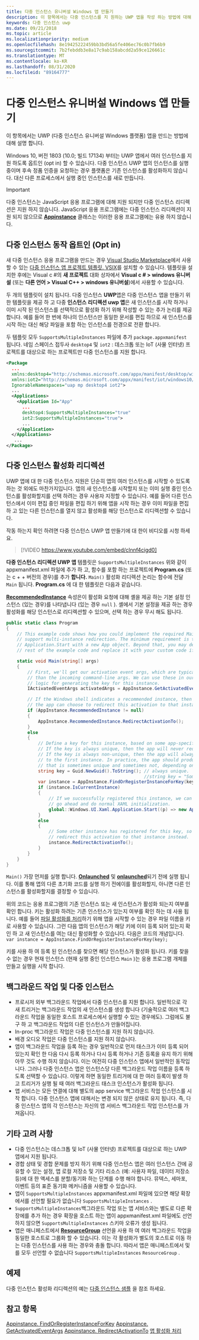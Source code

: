 ```yaml
---
title: 다중 인스턴스 유니버설 Windows 앱 만들기
description: 이 항목에서는 다중 인스턴스를 지 원하는 UWP 앱을 작성 하는 방법에 대해 설명 합니다.
keywords: 다중 인스턴스 uwp
ms.date: 09/21/2018
ms.topic: article
ms.localizationpriority: medium
ms.openlocfilehash: 8e19425222459bb3bd56a5fe406ec76c0b7fb6b9
ms.sourcegitcommit: 7b2febddb3e8a17c9ab158abcdd2a59ce126661c
ms.translationtype: MT
ms.contentlocale: ko-KR
ms.lasthandoff: 08/31/2020
ms.locfileid: "89164777"
---
```

# <a name="create-a-multi-instance-universal-windows-app"></a>다중 인스턴스 유니버설 Windows 앱 만들기

이 항목에서는 UWP (다중 인스턴스 유니버설 Windows 플랫폼) 앱을 만드는 방법에 대해 설명 합니다.

Windows 10, 버전 1803 (10.0; 빌드 17134) 부터는 UWP 앱에서 여러 인스턴스를 지원 하도록 옵트인 (opt in) 할 수 있습니다. 다중 인스턴스 UWP 앱의 인스턴스를 실행 중이며 후속 정품 인증을 요청하는 경우 플랫폼은 기존 인스턴스를 활성화하지 않습니다. 대신 다른 프로세스에서 실행 중인 인스턴스를 새로 만듭니다.

> [!IMPORTANT]
> 다중 인스턴스는 JavaScript 응용 프로그램에 대해 지원 되지만 다중 인스턴스 리디렉션은 지원 하지 않습니다. JavaScript 응용 프로그램에는 다중 인스턴스 리디렉션이 지원 되지 않으므로 [**Appinstance**](/uwp/api/windows.applicationmodel.appinstance) 클래스는 이러한 응용 프로그램에는 유용 하지 않습니다.

## <a name="opt-in-to-multi-instance-behavior"></a>다중 인스턴스 동작 옵트인 (Opt in)

새 다중 인스턴스 응용 프로그램을 만드는 경우 [Visual Studio Marketplace](https://marketplace.visualstudio.com/)에서 사용할 수 있는 [다중 인스턴스 앱 프로젝트 템플릿. VSIX](https://marketplace.visualstudio.com/items?itemName=AndrewWhitechapelMSFT.MultiInstanceApps)를 설치할 수 있습니다. 템플릿을 설치한 후에는 Visual c #의 **새 프로젝트** 대화 상자에서 **Visual c # > windows 유니버설** (또는 **다른 언어 > Visual C++ > windows 유니버설**)에서 사용할 수 있습니다.

두 개의 템플릿이 설치 됩니다. 다중 인스턴스 **UWP**앱은 다중 인스턴스 앱을 만들기 위한 템플릿을 제공 하 고 다중 **인스턴스 리디렉션 uwp 앱**은 새 인스턴스를 시작 하거나 이미 시작 된 인스턴스를 선택적으로 활성화 하기 위해 작성할 수 있는 추가 논리를 제공 합니다. 예를 들어 한 번에 하나의 인스턴스만 동일한 문서를 편집 하므로 새 인스턴스를 시작 하는 대신 해당 파일을 포함 하는 인스턴스를 전경으로 전환 합니다.

두 템플릿 모두 `SupportsMultipleInstances` 파일에 추가 `package.appxmanifest` 됩니다. 네임 스페이스 접두사 `desktop4` 및 `iot2` : 데스크톱 또는 IoT (사물 인터넷) 프로젝트를 대상으로 하는 프로젝트만 다중 인스턴스를 지원 합니다.

```xml
<Package
  ...
  xmlns:desktop4="http://schemas.microsoft.com/appx/manifest/desktop/windows10/4"
  xmlns:iot2="http://schemas.microsoft.com/appx/manifest/iot/windows10/2"  
  IgnorableNamespaces="uap mp desktop4 iot2">
  ...
  <Applications>
    <Application Id="App"
      ...
      desktop4:SupportsMultipleInstances="true"
      iot2:SupportsMultipleInstances="true">
      ...
    </Application>
  </Applications>
   ...
</Package>
```

## <a name="multi-instance-activation-redirection"></a>다중 인스턴스 활성화 리디렉션

 UWP 앱에 대 한 다중 인스턴스 지원은 단순히 앱의 여러 인스턴스를 시작할 수 있도록 하는 것 외에도 마찬가지입니다. 앱의 새 인스턴스를 시작할지 또는 이미 실행 중인 인스턴스를 활성화할지를 선택 하려는 경우 사용자 지정할 수 있습니다. 예를 들어 다른 인스턴스에서 이미 편집 중인 파일을 편집 하기 위해 앱을 시작 하는 경우 이미 파일을 편집 하 고 있는 다른 인스턴스를 열지 않고 활성화를 해당 인스턴스로 리디렉션할 수 있습니다.

작동 하는지 확인 하려면 다중 인스턴스 UWP 앱 만들기에 대 한이 비디오를 시청 하세요.

> [!VIDEO https://www.youtube.com/embed/clnnf4cigd0]

**다중 인스턴스 리디렉션 UWP 앱** 템플릿은 `SupportsMultipleInstances` 위와 같이 appxmanifest.xml 파일에 추가 하 고, 함수를 포함 하는 프로젝트에 **Program.cs** (또는 c + + 버전의 경우)를 추가 **합니다.** `Main()` 활성화 리디렉션 논리는 함수에 전달 `Main` 됩니다. **Program.cs** 에 대 한 템플릿은 다음과 같습니다.

[**RecommendedInstance**](/uwp/api/windows.applicationmodel.appinstance.recommendedinstance) 속성은이 활성화 요청에 대해 셸을 제공 하는 기본 설정 인스턴스 (있는 경우)를 나타냅니다 (있는 경우 `null` ). 셸에서 기본 설정을 제공 하는 경우 활성화를 해당 인스턴스로 리디렉션할 수 있으며, 선택 하는 경우 무시 해도 됩니다.

``` csharp
public static class Program
{
    // This example code shows how you could implement the required Main method to
    // support multi-instance redirection. The minimum requirement is to call
    // Application.Start with a new App object. Beyond that, you may delete the
    // rest of the example code and replace it with your custom code if you wish.

    static void Main(string[] args)
    {
        // First, we'll get our activation event args, which are typically richer
        // than the incoming command-line args. We can use these in our app-defined
        // logic for generating the key for this instance.
        IActivatedEventArgs activatedArgs = AppInstance.GetActivatedEventArgs();

        // If the Windows shell indicates a recommended instance, then
        // the app can choose to redirect this activation to that instance instead.
        if (AppInstance.RecommendedInstance != null)
        {
            AppInstance.RecommendedInstance.RedirectActivationTo();
        }
        else
        {
            // Define a key for this instance, based on some app-specific logic.
            // If the key is always unique, then the app will never redirect.
            // If the key is always non-unique, then the app will always redirect
            // to the first instance. In practice, the app should produce a key
            // that is sometimes unique and sometimes not, depending on its own needs.
            string key = Guid.NewGuid().ToString(); // always unique.
                                                    //string key = "Some-App-Defined-Key"; // never unique.
            var instance = AppInstance.FindOrRegisterInstanceForKey(key);
            if (instance.IsCurrentInstance)
            {
                // If we successfully registered this instance, we can now just
                // go ahead and do normal XAML initialization.
                global::Windows.UI.Xaml.Application.Start((p) => new App());
            }
            else
            {
                // Some other instance has registered for this key, so we'll 
                // redirect this activation to that instance instead.
                instance.RedirectActivationTo();
            }
        }
    }
}
```

`Main()` 가장 먼저를 실행 합니다. [**Onlaunched**](/uwp/api/windows.ui.xaml.application#Windows_UI_Xaml_Application_OnLaunched_Windows_ApplicationModel_Activation_LaunchActivatedEventArgs_) 및 [**onlaunched**](/uwp/api/windows.ui.xaml.application#Windows_UI_Xaml_Application_OnActivated_Windows_ApplicationModel_Activation_IActivatedEventArgs_)되기 전에 실행 됩니다. 이를 통해 앱의 다른 초기화 코드를 실행 하기 전에이를 활성화할지, 아니면 다른 인스턴스를 활성화할지를 결정할 수 있습니다.

위의 코드는 응용 프로그램의 기존 인스턴스 또는 새 인스턴스가 활성화 되는지 여부를 확인 합니다. 키는 활성화 하려는 기존 인스턴스가 있는지 여부를 확인 하는 데 사용 됩니다. 예를 들어 [파일 활성화를 처리](./handle-file-activation.md)하기 위해 앱을 시작할 수 있는 경우 파일 이름을 키로 사용할 수 있습니다. 그런 다음 앱의 인스턴스가 해당 키에 이미 등록 되어 있는지 확인 하 고 새 인스턴스를 여는 대신 활성화할 수 있습니다. 다음은 코드의 개념입니다. `var instance = AppInstance.FindOrRegisterInstanceForKey(key);`

키를 사용 하 여 등록 된 인스턴스를 찾으면 해당 인스턴스가 활성화 됩니다. 키를 찾을 수 없는 경우 현재 인스턴스 (현재 실행 중인 인스턴스 `Main` )는 응용 프로그램 개체를 만들고 실행을 시작 합니다.

## <a name="background-tasks-and-multi-instancing"></a>백그라운드 작업 및 다중 인스턴스

- 프로시저 외부 백그라운드 작업에서 다중 인스턴스를 지원 합니다. 일반적으로 각 새 트리거는 백그라운드 작업의 새 인스턴스를 생성 합니다 (기술적으로 여러 백그라운드 작업을 동일한 호스트 프로세스에서 실행할 수 있는 경우에도). 그럼에도 불구 하 고 백그라운드 작업의 다른 인스턴스가 만들어집니다.
- In-proc 백그라운드 작업은 다중 인스턴스를 지원 하지 않습니다.
- 배경 오디오 작업은 다중 인스턴스를 지원 하지 않습니다.
- 앱이 백그라운드 작업을 등록 하는 경우 일반적으로 먼저 태스크가 이미 등록 되어 있는지 확인 한 다음 다시 등록 하거나 다시 등록 하거나 기존 등록을 유지 하기 위해 아무 것도 수행 하지 않습니다. 이는 여전히 다중 인스턴스 앱에서 일반적인 동작입니다. 그러나 다중 인스턴스 앱은 인스턴스당 다른 백그라운드 작업 이름을 등록 하도록 선택할 수 있습니다. 이렇게 하면 동일한 트리거에 대 한 여러 등록이 발생 하 고 트리거가 실행 될 때 여러 백그라운드 태스크 인스턴스가 활성화 됩니다.
- 앱 서비스는 모든 연결에 대해 별도의 app service 백그라운드 작업 인스턴스를 시작 합니다. 다중 인스턴스 앱에 대해서는 변경 되지 않은 상태로 유지 됩니다. 즉, 다중 인스턴스 앱의 각 인스턴스는 자신의 앱 서비스 백그라운드 작업 인스턴스를 가져옵니다. 

## <a name="additional-considerations"></a>기타 고려 사항

- 다중 인스턴스는 데스크톱 및 IoT (사물 인터넷) 프로젝트를 대상으로 하는 UWP 앱에서 지원 됩니다.
- 경합 상태 및 경합 문제를 방지 하기 위해 다중 인스턴스 앱은 여러 인스턴스 간에 공유할 수 있는 설정, 앱 로컬 저장소 및 기타 리소스 (예: 사용자 파일, 데이터 저장소 등)에 대 한 액세스를 분할/동기화 하는 단계를 수행 해야 합니다. 뮤텍스, 세마포, 이벤트 등의 표준 동기화 메커니즘을 사용할 수 있습니다.
- 앱이 `SupportsMultipleInstances` appxmanifest.xml 파일에 있으면 해당 확장에서를 선언할 필요가 없습니다 `SupportsMultipleInstances` . 
- `SupportsMultipleInstances`백그라운드 작업 또는 앱 서비스와는 별도로 다른 확장에를 추가 하는 경우 확장을 호스트 하는 앱이 appxmanifest.xml 파일에도 선언 하지 않으면 `SupportsMultipleInstances` 스키마 오류가 생성 됩니다.
- 앱은 매니페스트에서 [**ResourceGroup**](./declare-background-tasks-in-the-application-manifest.md) 선언을 사용 하 여 여러 백그라운드 작업을 동일한 호스트로 그룹화 할 수 있습니다. 이는 각 활성화가 별도의 호스트로 이동 하는 다중 인스턴스를 사용 하는 경우와 충돌 합니다. 따라서 앱은 매니페스트에서 및를 모두 선언할 수 없습니다 `SupportsMultipleInstances` `ResourceGroup` .

## <a name="sample"></a>예제

다중 인스턴스 활성화 리디렉션의 예는 [다중 인스턴스 샘플](https://github.com/Microsoft/AppModelSamples/tree/master/Samples/BananaEdit) 을 참조 하세요.

## <a name="see-also"></a>참고 항목

[Appinstance. FindOrRegisterInstanceForKey](/uwp/api/windows.applicationmodel.appinstance#Windows_ApplicationModel_AppInstance_FindOrRegisterInstanceForKey_System_String_) 
 [Appinstance. GetActivatedEventArgs](/uwp/api/windows.applicationmodel.appinstance#Windows_ApplicationModel_AppInstance_GetActivatedEventArgs) 
 [Appinstance. RedirectActivationTo](/uwp/api/windows.applicationmodel.appinstance#Windows_ApplicationModel_AppInstance_RedirectActivationTo) 
 [앱 활성화 처리](./activate-an-app.md)
